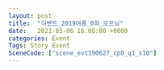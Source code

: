 ```yaml
---
layout: post
title:  "이벤트_2019여름_0화_오프닝"
date:   2021-05-06 16:00:00 +0000
categories: Event
Tags: Story Event
SceneCode: ["scene_evt190627_cp0_q1_s10"]
---
```


